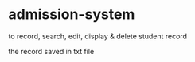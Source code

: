 # admission-system

to record, search, edit, display & delete student record

the record saved in txt file
